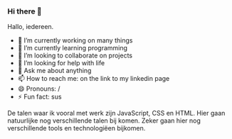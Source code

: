 ### Hi there 👋

Hallo, iedereen.

- 🔭 I’m currently working on many things
- 🌱 I’m currently learning programming
- 👯 I’m looking to collaborate on projects
- 🤔 I’m looking for help with life
- 💬 Ask me about anything
- 📫 How to reach me: on the link to my linkedin page
- 😄 Pronouns: /
- ⚡ Fun fact: sus

De talen waar ik vooral met werk zijn JavaScript, CSS en HTML. Hier gaan natuurlijke nog verschillende talen bij komen.
Zeker gaan hier nog verschillende tools en technologiëen bijkomen.
